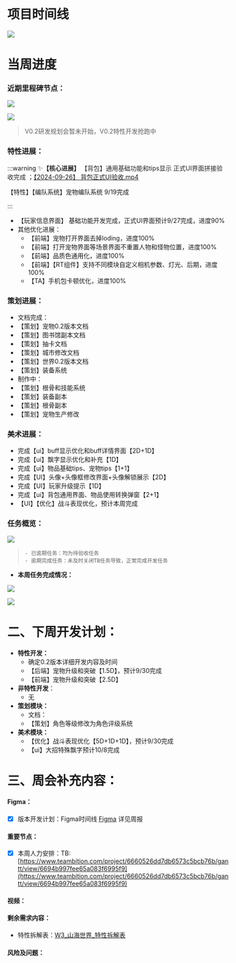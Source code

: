 # 项目时间线
![](https://cdn.nlark.com/yuque/0/2024/png/12926950/1725094781319-ce1fb07c-27f4-4f92-9452-f9e24beae140.png)

# 当周进度
### 近期里程碑节点：
![](https://cdn.nlark.com/yuque/0/2024/png/48112390/1727421690786-f463b893-6c04-4338-a56c-dde4de51d271.png)

![](https://cdn.nlark.com/yuque/0/2024/png/48112390/1727414653728-d58a5c41-0eb5-4d82-9747-a98619ec72d1.png)

> V0.2研发规划会暂未开始，V0.2特性开发抢跑中
>

### 特性进展：
:::warning
<font style="color:rgb(38, 38, 38);">✨</font>**<font style="color:rgb(38, 38, 38);">【核心进展】 </font>**<font style="color:rgb(38, 38, 38);">【背包】通用基础功能和tips显示 正式UI界面拼接验收完成 ；</font>[【2024-09-26】 背包正式UI验收.mp4](https://snh48group.yuque.com/attachments/yuque/0/2024/mp4/48112390/1727414601543-cb7ac31a-ae23-42e9-ab75-cf3fc220214d.mp4)

 【特性】【编队系统】宠物编队系统  9/19完成

:::

+ 【玩家信息界面】 基础功能开发完成，正式UI界面预计9/27完成，进度90%
+ 其他优化进展：
    -  【前端】宠物打开界面去掉loding，进度100%
    - 【前端】打开宠物界面等场景界面不重置人物和怪物位置，进度100%
    - 【前端】品质色通用化，进度100%
    - 【前端】【RT组件】支持不同模块自定义相机参数、灯光、后期，进度100%
    -  【TA】手机包卡顿优化，进度100%

### 策划进展：
+ 文档完成：
+ 【策划】宠物0.2版本文档
+ 【策划】图书馆副本文档
+ 【策划】抽卡文档
+ 【策划】城市修改文档
+ 【策划】世界0.2版本文档
+ 【策划】装备系统
+ 制作中：
+ 【策划】根骨和技能系统
+ 【策划】装备副本
+ 【策划】根骨副本
+ 【策划】宠物生产修改

### 美术进展：  
+  完成【ui】buff显示优化和buff详情界面【2D+1D】
+ 完成【ui】飘字显示优化和补充【1D】
+ 完成【ui】物品基础tips、宠物tips【1+1】
+ 完成【UI】头像+头像框修改界面+头像解锁展示【2D】
+ 完成【UI】玩家升级提示【1D】  
+  完成【ui】背包通用界面、物品使用转换弹窗【2+1】  
+  【UI】【优化】战斗表现优化，预计本周完成  

### 任务概览：
![](https://cdn.nlark.com/yuque/0/2024/png/48112390/1727419299705-21494b61-0825-49e2-846c-854780d0fd72.png)

>     - 已逾期任务：均为待验收任务
>     - 逾期完成任务：未及时关闭TB任务导致，正常完成开发任务
>

+ **本周任务完成情况：**

![](https://cdn.nlark.com/yuque/0/2024/png/48112390/1727420320587-15dd71a5-85f0-45bd-87f2-a520ca8ce4a6.png)

![](https://cdn.nlark.com/yuque/0/2024/png/48112390/1727420334937-00998789-33b8-419d-9211-18ba6e35914e.png)



# 二、下周开发计划：
+ **特性开发：**
    - 确定0.2版本详细开发内容及时间 
    - 【后端】宠物升级和突破【1.5D】，预计9/30完成  
    -  【前端】宠物升级和突破【2.5D】  
+ **非特性开发**：
    -   无
+ **策划模块：**
    - 文档： 
    - 【策划】角色等级修改为角色评级系统
+ **美术模块：**
    - 【优化】战斗表现优化【5D+1D+1D】，预计9/30完成
    - 【ui】大招特殊飘字预计10/8完成

# 三、周会补充内容：
#### Figma：
- [x] 版本开发计划：Figma时间线 [Figma](https://www.figma.com/board/PpDzZXkFTAbZkd1ffJfBMp/%E7%89%88%E6%9C%AC%E8%AE%A1%E5%88%92?node-id=0-1&t=6hGXDOCPpzfeBsC4-1) 详见周报

#### 重要节点：
- [x] 本周人力安排：TB:[https://www.teambition.com/project/6660526dd7db6573c5bcb76b/gantt/view/6694b997fee65a083f6995f9](https://www.teambition.com/project/6660526dd7db6573c5bcb76b/gantt/view/6694b997fee65a083f6995f9)

#### 视频：


#### 剩余需求内容：
+ 特性拆解表：[W3_山海世界_特性拆解表](https://snh48group.yuque.com/cod5mf/omhzyg/kdokir5m9rfe0trg)

#### 风险及问题：








